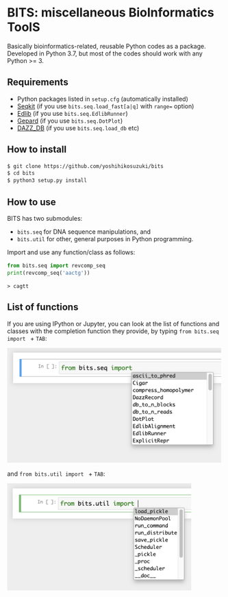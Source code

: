 # BITS: miscellaneous BioInformatics ToolS

Basically bioinformatics-related, reusable Python codes as a package. Developed in Python 3.7, but most of the codes should work with any Python >= 3.

## Requirements

- Python packages listed in `setup.cfg` (automatically installed)
- [Seqkit](https://bioinf.shenwei.me/seqkit/) (if you use `bits.seq.load_fast[a|q]` with `range=` option)
- [Edlib](https://github.com/Martinsos/edlib) (if you use `bits.seq.EdlibRunner`)
- [Gepard](https://github.com/univieCUBE/gepard) (if you use `bits.seq.DotPlot`)
- [DAZZ_DB](https://github.com/thegenemyers/DAZZ_DB) (if you use `bits.seq.load_db` etc)

## How to install

```bash
$ git clone https://github.com/yoshihikosuzuki/bits
$ cd bits
$ python3 setup.py install
```

## How to use

BITS has two submodules:

- `bits.seq` for DNA sequence manipulations, and
- `bits.util` for other, general purposes in Python programming.

Import and use any function/class as follows:

```python
from bits.seq import revcomp_seq
print(revcomp_seq('aactg'))
```

```text
> cagtt
```

## List of functions

If you are using IPython or Jupyter, you can look at the list of functions and classes with the completion function they provide, by typing `from bits.seq import ` + `TAB`:

<img src="assets/jupyter_completion_seq.png" width="500">

and `from bits.util import ` + `TAB`:

<img src="assets/jupyter_completion_util.png" width="430">

